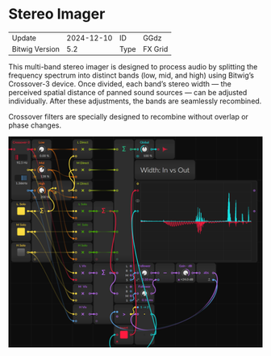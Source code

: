 # Stereo Imager

<div class="sp-list">

| | | | |
|-|-|-|-|
| Update | 2024-12-10 | ID | GGdz |
| Bitwig Version | 5.2 | Type | FX Grid |

</div>

This multi-band stereo imager is designed to process audio by splitting the
frequency spectrum into distinct bands (low, mid, and high) using Bitwig’s
Crossover-3 device. Once divided, each band’s stereo width — the perceived
spatial distance of panned sound sources — can be adjusted individually. After
these adjustments, the bands are seamlessly recombined.

Crossover filters are specially designed to recombine without overlap or phase
changes.

![Stereo Imager](stereo_imager/stereo_imager.webp)
